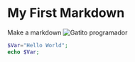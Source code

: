 # My First Markdown #
Make a markdown
![Gatito programador](https://octodex.github.com/images/codercat.jpg)
```php
$Var="Hello World";
echo $Var; 
```

